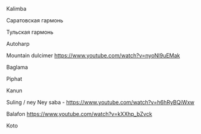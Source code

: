 
Kalimba

Саратовская гармонь

Тульская гармонь

Autoharp

Mountain dulcimer
https://www.youtube.com/watch?v=nyoNl9uEMak

Baglama

Piphat

Kanun

Suling / ney
Ney saba - https://www.youtube.com/watch?v=h6hRyBQiWxw

Balafon
https://www.youtube.com/watch?v=kXXhp_bZvck

Koto
